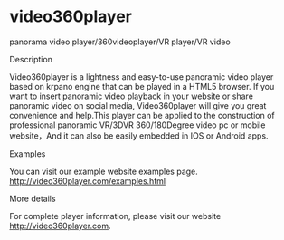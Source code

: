 # video360player
panorama video player/360videoplayer/VR player/VR video


Description

Video360player is a lightness and easy-to-use panoramic video player based on krpano engine that can be played in a HTML5 browser. If you want to insert panoramic video playback in your website or share panoramic video on social media, Video360player will give you great convenience and help.This player can be applied to the construction of professional panoramic VR/3DVR 360/180Degree video pc or mobile  website，And it can also be easily embedded in IOS or Android apps. 

Examples

You can visit our example website examples page. 
http://video360player.com/examples.html


More details

For complete player information, please visit our website http://video360player.com. 



